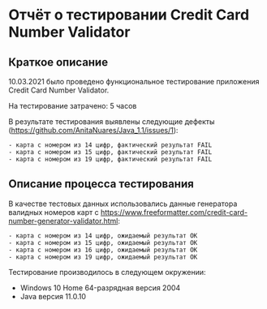 # Отчёт о тестировании Credit Card Number Validator
## Краткое описание

10.03.2021 было проведено функциональное тестирование приложения Credit Card Number Validator.

На тестирование затрачено: 5 часов

В результате тестирования выявлены следующие дефекты (https://github.com/AnitaNuares/Java_1.1/issues/1):

    - карта с номером из 14 цифр, фактический результат FAIL 
    - карта с номером из 15 цифр, фактический результат FAIL 
    - карта с номером из 19 цифр, фактический результат FAIL

## Описание процесса тестирования

В качестве тестовых данных использовались данные генератора валидных номеров карт с https://www.freeformatter.com/credit-card-number-generator-validator.html:

    - карта с номером из 14 цифр, ожидаемый результат OK
    - карта с номером из 15 цифр, ожидаемый результат OK
    - карта с номером из 16 цифр, ожидаемый результат OK
    - карта с номером из 19 цифр, ожидаемый результат OK

Тестирование производилось в следующем окружении:

   - Windows 10 Home 64-разрядная версия 2004 
   - Java версия 11.0.10